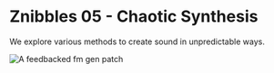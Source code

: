 # Znibbles 05 - Chaotic Synthesis

We explore various methods to create sound in unpredictable ways.

![A feedbacked fm gen patch](https://s3.eu-central-1.amazonaws.com/znibbles-website/playlist-images/05-chaotic-synthesis.png)